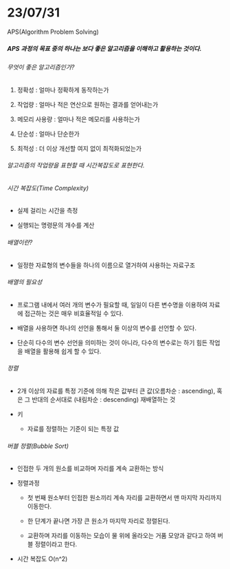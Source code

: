 # 23/07/31

APS(Algorithm Problem Solving)

##### APS 과정의 목표 중의 하나는 보다 좋은 알고리즘을 이해하고 활용하는 것이다.

###### 무엇이 좋은 알고리즘인가?

1. 정확성 :  얼마나 정확하게 동작하는가

2. 작업량 : 얼마나 적은 연산으로 원하는 결과를 얻어내는가

3. 메모리 사용량 : 얼마나 적은 메모리를 사용하는가

4. 단순성 : 얼마나 단순한가

5. 최적성 : 더 이상 개선할 여지 없이 최적화되었는가

###### 알고리즘의 작업량을 표현할 때 시간복잡도로 표현한다.

###### 시간 복잡도(Time Complexity)

- 실제 걸리는 시간을 측정

- 실행되는 명령문의 개수를 계산

###### 배열이란?

- 일정한 자료형의 변수들을 하나의 이름으로 열거하여 사용하는 자료구조

###### 배열의 필요성

- 프로그램 내에서 여러 개의 변수가 필요할 때, 일일이 다른 변수명을 이용하여 자료에 접근하는 것은 매우 비효율적일 수 있다.

- 배열을 사용하면 하나의 선언을 통해서 둘 이상의 변수를 선언할 수 있다.

- 단순히 다수의 변수 선언을 의미하는 것이 아니라, 다수의 변수로는 하기 힘든 작업을 배열을 활용해 쉽게 할 수 있다.

###### 정렬

- 2개 이상의 자료를 특정 기준에 의해 작은 값부터 큰 값(오름차순 :  ascending), 혹은 그 반대의 순서대로 (내림차순 : descending)  재배열하는 것

- 키
  
  - 자료를 정렬하는 기준이 되는 특정 값

###### 버블 정렬(Bubble Sort)

- 인접한 두 개의 원소를 비교하며 자리를 계속 교환하는 방식

- 정렬과정
  
  - 첫 번째 원소부터 인접한 원소끼리 계속 자리를 교환하면서 맨 마지막 자리까지 이동한다.
  
  - 한 단계가 끝나면 가장 큰 원소가 마지막 자리로 정렬된다.
  
  - 교환하며 자리를 이동하는 모습이 물 위에 올라오는 거품 모양과 같다고 하여 버블 정렬이라고 한다.

- 시간 복잡도 O(n^2)
